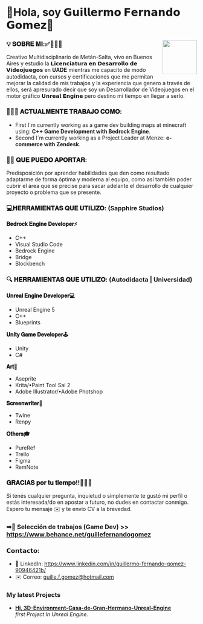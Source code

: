 # **💬Hola, soy 𝗚𝘂𝗶𝗹𝗹𝗲𝗿𝗺𝗼 𝗙𝗲𝗿𝗻𝗮𝗻𝗱𝗼 𝗚𝗼𝗺𝗲𝘇🎯**

### **💡 𝐒𝐎𝐁𝐑𝐄 𝐌𝐈:✅👨🏻‍💻**  <img align="right" width="90" src="https://media.licdn.com/dms/image/C4D0BAQGMrwy8MHs7ow/company-logo_100_100/0/1612461770990/uade_logo?e=1706745600&v=beta&t=e9mtmrMinL1nsXzr6YQATgEjasHjejww1C2qYDFVsDw">

Creativo Multidisciplinario de Metán-Salta, vivo en Buenos Aires y estudio la 𝗟𝗶𝗰𝗲𝗻𝗰𝗶𝗮𝘁𝘂𝗿𝗮 𝗲𝗻 𝗗𝗲𝘀𝗮𝗿𝗿𝗼𝗹𝗹𝗼 𝗱𝗲 𝗩𝗶𝗱𝗲𝗼𝗷𝘂𝗲𝗴𝗼𝘀 en 𝐔𝐀𝐃𝐄 mientras me capacito de modo autodidacta, con cursos y certificaciones que me permitan mejorar la calidad de mis trabajos y la experiencia que genero a través de ellos, será apresurado decir que soy un Desarrollador de Videojuegos en el motor gráfico 𝗨𝗻𝗿𝗲𝗮𝗹 𝗘𝗻𝗴𝗶𝗻𝗲 pero destino mi tiempo en llegar a serlo. 

### **👨🏻‍💻 𝐀𝐂𝐓𝐔𝐀𝐋𝐌𝐄𝐍𝐓𝐄 𝐓𝐑𝐀𝐁𝐀𝐉𝐎 𝐂𝐎𝐌𝐎:**
- First I´m currently working as a game dev building maps at minecraft using: **C++ Game Development with Bedrock Engine**.
- Second I´m currently working as a Project Leader at Menze: **e-commerce with Zendesk**.

### **🙌🏼 𝐐𝐔𝐄 𝐏𝐔𝐄𝐃𝐎 𝐀𝐏𝐎𝐑𝐓𝐀𝐑:**
Predisposición por aprender habilidades que den como resultado adaptarme de forma óptima y moderna al equipo, como así también poder cubrir el área que se precise para sacar adelante el desarrollo de cualquier proyecto o problema que se presente.

### **💻𝐇𝐄𝐑𝐑𝐀𝐌𝐈𝐄𝐍𝐓𝐀𝐒 𝐐𝐔𝐄 𝐔𝐓𝐈𝐋𝐈𝐙𝐎: (Sapphire Studios)**

**𝐁𝐞𝐝𝐫𝐨𝐜𝐤 𝐄𝐧𝐠𝐢𝐧𝐞 𝐃𝐞𝐯𝐞𝐥𝐨𝐩𝐞𝐫⚡**
- C++
- Visual Studio Code
- Bedrock Engine
- Bridge
- Blockbench

### **🔍 𝐇𝐄𝐑𝐑𝐀𝐌𝐈𝐄𝐍𝐓𝐀𝐒 𝐐𝐔𝐄 𝐔𝐓𝐈𝐋𝐈𝐙𝐎: (Autodidacta | Universidad)**

**𝐔𝐧𝐫𝐞𝐚𝐥 𝐄𝐧𝐠𝐢𝐧𝐞 𝐃𝐞𝐯𝐞𝐥𝐨𝐩𝐞𝐫💻**
- Unreal Engine 5
- C++
- Blueprints

**𝐔𝐧𝐢𝐭𝐲 𝐆𝐚𝐦𝐞 𝐃𝐞𝐯𝐞𝐥𝐨𝐩𝐞𝐫🕹️**
- Unity
- C#

**𝐀𝐫𝐭🍄**
- Aseprite
- Krita/•Paint Tool Sai 2
- Adobe Illustrator/•Adobe Photshop

**𝐒𝐜𝐫𝐞𝐞𝐧𝐰𝐫𝐢𝐭𝐞𝐫📖**
- Twine
- Renpy

**𝐎𝐭𝐡𝐞𝐫𝐬🎓**
- PureRef
- Trello
- Figma
- RemNote

### **𝐆𝐑𝐀𝐂𝐈𝐀𝐒 𝐩𝐨𝐫 𝐭𝐮 𝐭𝐢𝐞𝐦𝐩𝐨!!🙋🏻‍♂️**
Si tenés cualquier pregunta, inquietud o simplemente te gustó mi perfil o estás interesada/do en apostar a futuro, no dudes en contactar conmigo. Espero tu mensaje ✉️ y te envio CV a la brevedad.

### **➡💼 Selección de trabajos (Game Dev) >>** https://www.behance.net/guillefernandogomez

### **𝗖𝗼𝗻𝘁𝗮𝗰𝘁𝗼:**
- 📱 LinkedIn: https://www.linkedin.com/in/guillermo-fernando-gomez-90946421b/
- ✉️ Correo: guille.f.gomez@hotmail.com

<h3>My latest Projects</h3>
<ul>
  <li><a href="https://www.behance.net/gallery/162203861/3D-Environment-Casa-de-Gran-Hermano-Unreal-Engine"><b>Hi, 3D-Environment-Casa-de-Gran-Hermano-Unreal-Engine</b></a><br/><i>first Project In Unreal Engine.</i></li>
</ul>
